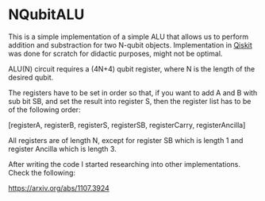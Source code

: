 # NQubitALU

This is a simple implementation of a simple ALU that allows us to perform addition and substraction for two N-qubit objects.
Implementation in [Qiskit](https://qiskit.org/) was done for scratch for didactic purposes, might not be optimal.

ALU(N) circuit requires a (4N+4) qubit register, where N is the length of the desired qubit.

The registers have to be set in order so that, if you want to add A and B with sub bit SB, and set the result into register S, then the register list has to be of the following order:

[registerA, registerB, registerS, registerSB, registerCarry, registerAncilla]

All registers are of length N, except for register SB which is length 1 and register Ancilla which is length 3.


After writing the code I started researching into other implementations.
Check the following:

https://arxiv.org/abs/1107.3924